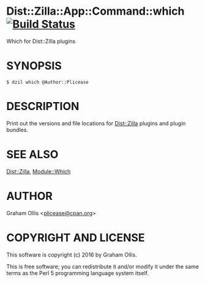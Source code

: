 # Dist::Zilla::App::Command::which [![Build Status](https://secure.travis-ci.org/plicease/Dist-Zilla-App-Command-which.png)](http://travis-ci.org/plicease/Dist-Zilla-App-Command-which)

Which for Dist::Zilla plugins

# SYNOPSIS

    $ dzil which @Author::Plicease

# DESCRIPTION

Print out the versions and file locations for [Dist::Zilla](https://metacpan.org/pod/Dist::Zilla) plugins and plugin bundles.

# SEE ALSO

[Dist::Zilla](https://metacpan.org/pod/Dist::Zilla), [Module::Which](https://metacpan.org/pod/Module::Which)

# AUTHOR

Graham Ollis &lt;plicease@cpan.org>

# COPYRIGHT AND LICENSE

This software is copyright (c) 2016 by Graham Ollis.

This is free software; you can redistribute it and/or modify it under
the same terms as the Perl 5 programming language system itself.
